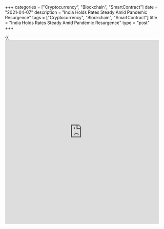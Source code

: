 +++
categories = ["Cryptocurrency", "Blockchain", "SmartContract"]
date = "2021-04-07"
description = "India Holds Rates Steady Amid Pandemic Resurgence"
tags = ["Cryptocurrency", "Blockchain", "SmartContract"]
title = "India Holds Rates Steady Amid Pandemic Resurgence"
type = "post"
+++

{{<iframe id="large-banner" src="https://www.bounty.group/#slide=9.0" width="100%" height="600" scrolling="no" style="border: 0px solid rgb(216, 221, 230); border-radius: 3px;">}}

India's central bank left its key interest rates unchanged and vowed to
continue its accommodative stance as long as needed amid a steep rise in
Covid-19 infections in the country.

The Monetary Policy Committee of the Reserve Bank of India unanimously
voted to maintain the [policy](https://www.fintechee.com/policy/) repo rate at 4.00 percent. The reverse repo
rate was retained at 3.35 percent.

The bank had last reduced the benchmark repo rate by 40 basis points to
the current level in May 2020.

The Marginal Standing Facility rate and the Bank rate were also left
unchanged at 4.25 percent at the meeting.

Policymakers also decided to continue with the accommodative stance as
long as necessary to sustain growth on a durable basis and continue to
mitigate the impact of Covid-19 on the [economy][1], while ensuring that
inflation remains within the target going forward.

Looking ahead, [markets][2] are still pricing in around 75 basis points
of rate hikes over the next 12 months. "We think that is very unlikely,
even if virus cases do subside before too long," Shilan Shah, an
economist at Capital Economics, said.

RBI Governor Shaktikanta Das also announced a government bond purchase
programme. The central bank will buy INR 1 trillion government
securities from the secondary market during the April to June period.
The purchase will begin from April 15.

The bank retained its real GDP growth forecast for 2021-22 at 10.5
percent, Das said during the press conference.

On Tuesday, the International Monetary Fund upgraded India's growth
forecast for this year by a percent from January to 12.5 percent. The
projection for next year was upgraded to 6.9 percent.

Das said the recent surge in Covid-19 infections added uncertainty to
the domestic growth outlook amidst tightening of restrictions by some
state governments.

Inflation remained within the tolerance band in February. The future
food inflation trajectory will critically depend on the temporal and
spatial progress of the south-west monsoon in its 2021 season, Das said.

Further, high global commodity prices and logistics costs may push up
input price pressures, the central bank chief added.

Consumer price inflation is seen at 5.2 percent each in the June and
September quarters. The rate of price growth is expected to ease to 4.4
percent in the December quarter, then climb to 5.1 percent in the March
quarter of 2022.

For comments and feedback [contact](https://www.playgroundfx.com/contact/): editorial@rtt[news](https://www.letsplayfx.com/blog/forex-news-website/).com

[Economic News][1]

 **What parts of the world are seeing the best (and worst) economic
performances lately? Click[here][3] to check out our [Econ Scorecard][3]
and find out! See up-to-the-moment [ranking](https://www.playgroundfx.com/blog/crypto-exchange-ranking/)s for the best and worst
performers in [GDP][4], [unemployment rate][5], [inflation][6] and much
more.**

   1. www.rtt[news](https://www.letsplayfx.com/blog/forex-news-website/).com/Content/EconomicNews.aspx
   2. www.rtt[news](https://www.letsplayfx.com/blog/forex-news-website/).com/Content/Markets.aspx
   3. www.rtt[news](https://www.letsplayfx.com/blog/forex-news-website/).com/economic-scorecard/world-rank/retail-sales/highest-performance.aspx
   4. www.rtt[news](https://www.letsplayfx.com/blog/forex-news-website/).com/economic-scorecard/world-rank/GDP/highest-performance.aspx
   5. www.rtt[news](https://www.letsplayfx.com/blog/forex-news-website/).com/economic-scorecard/world-rank/unemployment-rate/lowest-performance.aspx
   6. www.rtt[news](https://www.letsplayfx.com/blog/forex-news-website/).com/economic-scorecard/world-rank/CPI/highest-performance.aspx